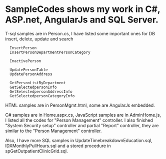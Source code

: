 # SampleCodes shows my work in C#, ASP.net, AngularJs and SQL Server.
T-sql samples are in Person.cs, I have listed some important ones for DB insert, delete, update and search
      
      InsertPerson
      InsertPersonDepartmentPersonCategory

      InactivePerson

      UpdatePersonTable
      UpdatePersonAddress

      GetPersonListByDepartment
      GetSelectedpersonInfo
      GetSelectedpersonAddressInfo
      GetSelectedpersonCategoryInfo

HTML samples are in PersonMgmt.html, some are AngularJs embedded. 

C# samples are in Home.aspx.cs, JavaScript samples are in AdminHome.js, I listed all the codes for "Person Management" controller. I also finished "System Security setup" controller and partial "Report" controller, they are similar to the "Person Management" controller.

Also, I have more SQL samples in UpdateTimebreakdownEducation.sql, IDXMonthlyPullHours.sql and a stored procedure in spGetOutpatientClinicGrid.sql.
